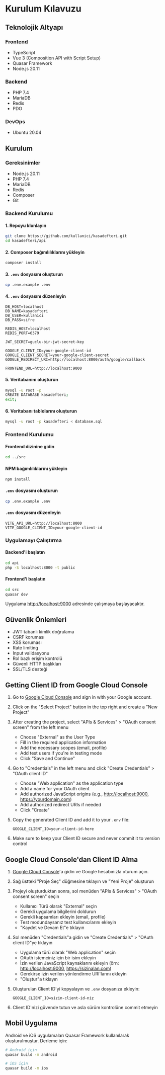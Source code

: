 # Kurulum Kılavuzu

## Teknolojik Altyapı

### Frontend

- TypeScript
- Vue 3 (Composition API with Script Setup)
- Quasar Framework
- Node.js 20.11

### Backend

- PHP 7.4
- MariaDB
- Redis
- PDO

### DevOps

- Ubuntu 20.04

## Kurulum

### Gereksinimler

- Node.js 20.11
- PHP 7.4
- MariaDB
- Redis
- Composer
- Git

### Backend Kurulumu

#### 1. Repoyu klonlayın

```bash
git clone https://github.com/kullanici/kasadefteri.git
cd kasadefteri/api
```

#### 2. Composer bağımlılıklarını yükleyin

```bash
composer install
```

#### 3. `.env` dosyasını oluşturun

```bash
cp .env.example .env
```

#### 4. `.env` dosyasını düzenleyin

```env
DB_HOST=localhost
DB_NAME=kasadefteri
DB_USER=kullanici
DB_PASS=sifre

REDIS_HOST=localhost
REDIS_PORT=6379

JWT_SECRET=guclu-bir-jwt-secret-key

GOOGLE_CLIENT_ID=your-google-client-id
GOOGLE_CLIENT_SECRET=your-google-client-secret
GOOGLE_REDIRECT_URI=http://localhost:8000/auth/google/callback

FRONTEND_URL=http://localhost:9000
```

#### 5. Veritabanını oluşturun

```bash
mysql -u root -p
CREATE DATABASE kasadefteri;
exit;
```

#### 6. Veritabanı tablolarını oluşturun

```bash
mysql -u root -p kasadefteri < database.sql
```

### Frontend Kurulumu

#### Frontend dizinine gidin

```bash
cd ../src
```

#### NPM bağımlılıklarını yükleyin

```bash
npm install
```

#### `.env` dosyasını oluşturun

```bash
cp .env.example .env
```

#### `.env` dosyasını düzenleyin

```env
VITE_API_URL=http://localhost:8000
VITE_GOOGLE_CLIENT_ID=your-google-client-id
```

### Uygulamayı Çalıştırma

#### Backend'i başlatın

```bash
cd api
php -S localhost:8000 -t public
```

#### Frontend'i başlatın

```bash
cd src
quasar dev
```

Uygulama <http://localhost:9000> adresinde çalışmaya başlayacaktır.

## Güvenlik Önlemleri

- JWT tabanlı kimlik doğrulama
- CSRF koruması
- XSS koruması
- Rate limiting
- Input validasyonu
- Rol bazlı erişim kontrolü
- Güvenli HTTP başlıkları
- SSL/TLS desteği

## Getting Client ID from Google Cloud Console

1. Go to [Google Cloud Console](https://console.cloud.google.com) and sign in with your Google account.

2. Click on the "Select Project" button in the top right and create a "New Project"

3. After creating the project, select "APIs & Services" > "OAuth consent screen" from the left menu

   - Choose "External" as the User Type
   - Fill in the required application information
   - Add the necessary scopes (email, profile)
   - Add test users if you're in testing mode
   - Click "Save and Continue"

4. Go to "Credentials" in the left menu and click "Create Credentials" > "OAuth client ID"

   - Choose "Web application" as the application type
   - Add a name for your OAuth client
   - Add authorized JavaScript origins (e.g., <http://localhost:9000>, <https://yourdomain.com>)
   - Add authorized redirect URIs if needed
   - Click "Create"

5. Copy the generated Client ID and add it to your `.env` file:

   ```text
   GOOGLE_CLIENT_ID=your-client-id-here
   ```

6. Make sure to keep your Client ID secure and never commit it to version control

## Google Cloud Console'dan Client ID Alma

1. [Google Cloud Console](https://console.cloud.google.com)'a gidin ve Google hesabınızla oturum açın.

2. Sağ üstteki "Proje Seç" düğmesine tıklayın ve "Yeni Proje" oluşturun

3. Projeyi oluşturduktan sonra, sol menüden "APIs & Services" > "OAuth consent screen" seçin

   - Kullanıcı Türü olarak "External" seçin
   - Gerekli uygulama bilgilerini doldurun
   - Gerekli kapsamları ekleyin (email, profile)
   - Test modundaysanız test kullanıcılarını ekleyin
   - "Kaydet ve Devam Et"e tıklayın

4. Sol menüden "Credentials"a gidin ve "Create Credentials" > "OAuth client ID"ye tıklayın

   - Uygulama türü olarak "Web application" seçin
   - OAuth istemciniz için bir isim ekleyin
   - İzin verilen JavaScript kaynaklarını ekleyin (örn: <http://localhost:9000>, <https://sizinalan.com>)
   - Gerekirse izin verilen yönlendirme URI'larını ekleyin
   - "Oluştur"a tıklayın

5. Oluşturulan Client ID'yi kopyalayın ve `.env` dosyanıza ekleyin:

   ```text
   GOOGLE_CLIENT_ID=sizin-client-id-niz
   ```

6. Client ID'nizi güvende tutun ve asla sürüm kontrolüne commit etmeyin

## Mobil Uygulama

Android ve iOS uygulamaları Quasar Framework kullanılarak oluşturulmuştur. Derleme için:

```bash
# Android için
quasar build -m android

# iOS için
quasar build -m ios
```
